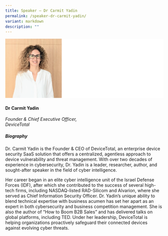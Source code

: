 ```yaml
---
title: Speaker – Dr Carmit Yadin
permalink: /speaker-dr-carmit-yadin/
variant: markdown
description: ""
---
```

![](/images/2024%20speakers/Dr__Carmit_Yadin.png)
#### **Dr Carmit Yadin**

*Founder &amp; Chief Executive Officer, <br> DeviceTotal*

##### **Biography**
Dr. Carmit Yadin is the Founder &amp; CEO of DeviceTotal, an enterprise device security SaaS solution that offers a centralized, agentless approach to device vulnerability and threat management. With over two decades of experience in cybersecurity, Dr. Yadin is a leader, researcher, author, and sought-after speaker in the field of cyber intelligence.

Her career began in an elite cyber intelligence unit of the Israel Defense Forces (IDF), after which she contributed to the success of several high-tech firms, including NASDAQ-listed RAD-Silicom and Alvarion, where she served as Chief Information Security Officer. Dr. Yadin’s unique ability to blend technical expertise with business acumen has set her apart as an expert in both cybersecurity and business competition management. She is also the author of “How to Boom B2B Sales” and has delivered talks on global platforms, including TED. Under her leadership, DeviceTotal is helping organizations proactively safeguard their connected devices against evolving cyber threats.